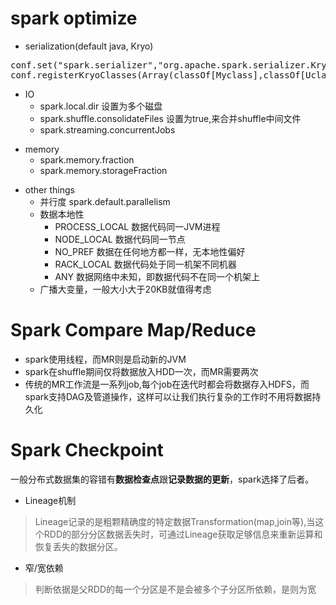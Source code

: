 # spark optimize
* serialization(default java, Kryo)
<pre>conf.set("spark.serializer","org.apache.spark.serializer.KryoSerializer")
conf.registerKryoClasses(Array(classOf[Myclass],classOf[Uclass]))
</pre>
* IO
	* spark.local.dir 设置为多个磁盘
	* spark.shuffle.consolidateFiles 设置为true,来合并shuffle中间文件
	* spark.streaming.concurrentJobs
- memory
	* spark.memory.fraction
	* spark.memory.storageFraction
* other things
	* 并行度 spark.default.parallelism
	* 数据本地性 
		* PROCESS_LOCAL 数据代码同一JVM进程
		* NODE_LOCAL 数据代码同一节点
		* NO_PREF 数据在任何地方都一样，无本地性偏好
		* RACK_LOCAL 数据代码处于同一机架不同机器
		* ANY 数据网络中未知，即数据代码不在同一个机架上
	* 广播大变量，一般大小大于20KB就值得考虑

# Spark Compare Map/Reduce
* spark使用线程，而MR则是启动新的JVM
* spark在shuffle期间仅将数据放入HDD一次，而MR需要两次
* 传统的MR工作流是一系列job,每个job在迭代时都会将数据存入HDFS，而spark支持DAG及管道操作，这样可以让我们执行复杂的工作时不用将数据持久化

# Spark Checkpoint
一般分布式数据集的容错有**数据检查点**跟**记录数据的更新**，spark选择了后者。

* Lineage机制

>Lineage记录的是粗颗精确度的特定数据Transformation(map,join等),当这个RDD的部分分区数据丢失时，可通过Lineage获取足够信息来重新运算和恢复丢失的数据分区。

* 窄/宽依赖

> 判断依据是父RDD的每一个分区是不是会被多个子分区所依赖，是则为宽
    

